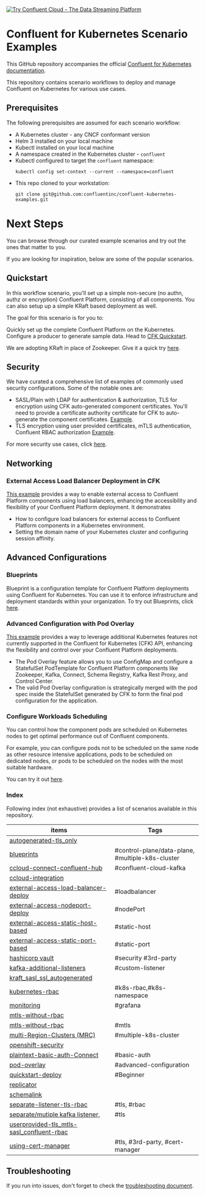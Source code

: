 
[![Try Confluent Cloud - The Data Streaming Platform](https://images.ctfassets.net/8vofjvai1hpv/10bgcSfn5MzmvS4nNqr94J/af43dd2336e3f9e0c0ca4feef4398f6f/confluent-banner-v2.svg)](https://confluent.cloud/signup?utm_source=github&utm_medium=banner&utm_campaign=oss-repos&utm_term=confluent-kubernetes-examples)
# Confluent for Kubernetes Scenario Examples

This GitHub repository accompanies the official [Confluent for Kubernetes documentation](https://docs.confluent.io/operator/current/overview.html).

This repository contains scenario workflows to deploy and manage Confluent
on Kubernetes for various use cases.

## Prerequisites

The following prerequisites are assumed for each scenario workflow:

* A Kubernetes cluster - any CNCF conformant version
* Helm 3 installed on your local machine
* Kubectl installed on your local machine
* A namespace created in the Kubernetes cluster - `confluent`
* Kubectl configured to target the `confluent` namespace:
  ```
  kubectl config set-context --current --namespace=confluent
  ```
* This repo cloned to your workstation:
  ```
  git clone git@github.com:confluentinc/confluent-kubernetes-examples.git
  ```

# Next Steps
You can browse through our curated example scenarios and try out the ones that matter to you. 

If you are looking for inspiration, below are some of the popular scenarios. 

## Quickstart
In this workflow scenario, you'll set up a simple non-secure (no authn, authz or encryption) Confluent Platform, consisting of all components. You can also setup up a simple KRaft based deployment as well.

The goal for this scenario is for you to:

Quickly set up the complete Confluent Platform on the Kubernetes.
Configure a producer to generate sample data.
Head to [CFK Quickstart](https://github.com/confluentinc/confluent-kubernetes-examples/tree/master/quickstart-deploy).

We are adopting KRaft in place of Zookeeper. Give it a quick try [here](https://github.com/confluentinc/confluent-kubernetes-examples/tree/master/quickstart-deploy/kraft-quickstart). 

## Security
We have curated a comprehensive list of examples of commonly used security configurations. Some of the notable ones are:

* SASL/Plain with LDAP for authentication & authorization, TLS for encryption using CFK auto-generated component certificates. You'll need to provide a certificate authority certificate for CFK to auto-generate the component certificates. [Example](https://github.com/confluentinc/confluent-kubernetes-examples/tree/master/security/production-secure-deploy-auto-gen-certs).
* TLS encryption using user provided certificates, mTLS authentication, Confluent RBAC authorization [Example](https://github.com/confluentinc/confluent-kubernetes-examples/tree/master/security/internal_external-tls_mtls_confluent-rbac).

For more security use cases, click [here](https://github.com/confluentinc/confluent-kubernetes-examples/tree/master/security/).

## Networking
### External Access Load Balancer Deployment in CFK
[This example](https://github.com/confluentinc/confluent-kubernetes-examples/tree/master/networking/external-access-load-balancer-deploy) provides a way to enable external access to Confluent Platform components using load balancers, enhancing the accessibility and flexibility of your Confluent Platform deployment. It demonstrates
* How to configure load balancers for external access to Confluent Platform components in a Kubernetes environment.
* Setting the domain name of your Kubernetes cluster and configuring session affinity.

## Advanced Configurations
### Blueprints
Blueprint is a configuration template for Confluent Platform deployments using Confluent for Kubernetes. You can use it to enforce infrastructure and deployment standards within your organization. To try out Blueprints, click [here](https://github.com/confluentinc/confluent-kubernetes-examples/tree/master/blueprints).

### Advanced Configuration with Pod Overlay 
[This example](https://github.com/confluentinc/confluent-kubernetes-examples/tree/master/advanced-configuration/pod-overlay) provides a way to leverage additional Kubernetes features not currently supported in the Confluent for Kubernetes (CFK) API, enhancing the flexibility and control over your Confluent Platform deployments.

* The Pod Overlay feature allows you to use ConfigMap and configure a StatefulSet PodTemplate for Confluent Platform components like Zookeeper, Kafka, Connect, Schema Registry, Kafka Rest Proxy, and Control Center.
* The valid Pod Overlay configuration is strategically merged with the pod spec inside the StatefulSet generated by CFK to form the final pod configuration for the application.

### Configure Workloads Scheduling
You can control how the component pods are scheduled on Kubernetes nodes to get optimal performance out of Confluent components. 

For example, you can configure pods not to be scheduled on the same node as other resource intensive applications, pods to be scheduled on dedicated nodes, or pods to be scheduled on the nodes with the most suitable hardware. 

You can try it out [here](https://github.com/confluentinc/confluent-kubernetes-examples/tree/master/scheduling/pod-scheduling). 

### Index

Following index (not exhaustive) provides a list of scenarios available in this repository.

| items                                                                                             | Tags                                             |
| ------------------------------------------------------------------------------------------------- | ------------------------------------------------ |
| [autogenerated-tls_only](security%2Fautogenerated-tls_only)                                       |                                                  |
| [blueprints](blueprints)                                                                          | #control-plane/data-plane, #multiple-k8s-cluster |
| [ccloud-connect-confluent-hub](hybrid%2Fccloud-connect-confluent-hub)                             | #confluent-cloud-kafka                           |
| [ccloud-integration](hybrid%2Fccloud-integration)                                                 |                                                  |
| [external-access-load-balancer-deploy](networking%2Fexternal-access-load-balancer-deploy)         | #loadbalancer                                    |
| [external-access-nodeport-deploy](networking%2Fexternal-access-nodeport-deploy)                   | #nodePort                                        |
| [external-access-static-host-based](networking%2Fexternal-access-static-host-based)               | #static-host                                     |
| [external-access-static-port-based](networking%2Fexternal-access-static-port-based)               | #static-port                                     |
| [hashicorp vault ](security%2Fconfigure-with-vault)                                               | #security #3rd-party                             |
| [kafka-additional-listeners](networking%2Fkafka-additional-listeners)                             | #custom-listener                                 |
| [kraft_sasl_ssl_autogenerated](security%2Fkraft_sasl_ssl_autogenerated)                           |                                                  |
| [kubernetes-rbac](security%2Fkubernetes-rbac)                                                     | #k8s-rbac,#k8s-namespace                         |
| [monitoring](monitoring)                                                                          | #grafana                                         |
| [mtls-without-rbac](security%2Fmtls-without-rbac)                                                 |                                                  |
| [mtls-without-rbac](security%2Fmtls-without-rbac)                                                 | #mtls                                            |
| [multi-Region-Clusters (MRC)](hybrid%2Fmulti-region-clusters)                                     | #multiple-k8s-cluster                            |
| [openshift-security](security%2Fopenshift-security)                                               |                                                  |
| [plaintext-basic-auth-Connect](security%2Fplaintext-basic-auth-Connect)                           | #basic-auth                                      |
| [pod-overlay](advanced-configuration%2Fpod-overlay)                                               | #advanced-configuration                          |
| [quickstart-deploy ](quickstart-deploy)                                                           | #Beginner                                        |
| [replicator](hybrid%2Freplicator)                                                                 |                                                  |
| [schemalink](hybrid%2Fschemalink)                                                                 |                                                  |
| [separate-listener-tls-rbac](security%2Fseparate-listener-tls-rbac)                               | #tls, #rbac                                      |
| [separate/mutiple kafka listener, ](security%2Fseparate-listener-tls)                             | #tls                                             |
| [userprovided-tls_mtls-sasl_confluent-rbac](security%2Fuserprovided-tls_mtls-sasl_confluent-rbac) |                                                  |
| [using-cert-manager](security%2Fusing-cert-manager)                                               | #tls, #3rd-party, #cert-manager                  |

## Troubleshooting
If you run into issues, don't forget to check the [troubleshooting document](https://github.com/confluentinc/confluent-kubernetes-examples/blob/master/troubleshooting/README.md). 

